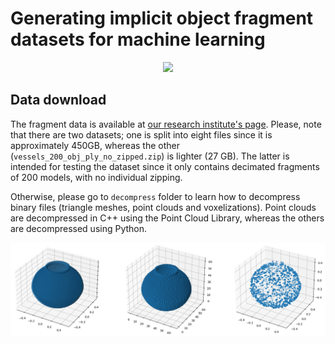 # Generating implicit object fragment datasets for machine learning

<p align="center">
    <img src="data/readme/teaser.png">
</p>

## Data download

The fragment data is available at <a href="https://s5-ceatic.ujaen.es/fragment-dataset-uja/">our research institute's page</a>. Please, note that there are two datasets; one is split into eight files since it is approximately 450GB, whereas the other (`vessels_200_obj_ply_no_zipped.zip`) is lighter (27 GB). The latter is intended for testing the dataset since it only contains decimated fragments of 200 models, with no individual zipping.

Otherwise, please go to `decompress` folder to learn how to decompress binary files (triangle meshes, point clouds and voxelizations). Point clouds are decompressed in C++ using the Point Cloud Library, whereas the others are decompressed using Python.

<p>
    <img src="data/body/decompress_binaries.png">
</p>

<!--## Training

To compare the performance of popular fracture assembly networks, we used the baseline code of <a href="https://github.com/Wuziyi616/multi_part_assembly/">Sellán et al. (2022)</a>. It provides DGL-Net, RGL-Net as well as a simple LSTM architecture. We tested our dataset using their artifact dataset, which is the most similar to ours (comes from scanned items), and our light dataset (200 vessels). Although the used networks are far from being perfect, there were some remarkable results such as the one in the following figure.

<p>
    <img src="data/readme/assembled_pieces.png" width="60%">
</p>-->

